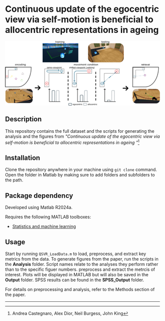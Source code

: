 Continuous update of the egocentric view via self-motion is beneficial to allocentric representations in ageing
======

![Figure 1](https://github.com/Lenakeiz/Allocentric-VR-Analysis/blob/main/Images/Fig1_smallSelection.png)

## Description 
This repository contains the full dataset and the scripts for generating the analysis and the figures from _"Continuous update of the egocentric view via self-motion is beneficial to allocentric representations in ageing
"_[^1]  

## Installation
Clone the repository anywhere in your machine using `git clone` command. 
Open the folder in Matlab by making sure to add folders and subfolders to the path.

## Package dependency
Developed using Matlab R2024a.

Requires the following MATLAB toolboxes:

- [Statistics and machine learning](https://uk.mathworks.com/products/statistics.html)

## Usage
Start by running `QSVR_LoadData.m` to load, preprocess, and extract key metrics from the data.
To generate figures from the paper, run the scripts in the **Analysis** folder. 
Script names relate to the analyses they perform rather than to the specific figuer numbers. 
preprocess and extract the metrcis of interest.
Plots will be displayed in MATLAB but will also be saved in the **Output** folder.
SPSS results can be found in the **SPSS_Output** folder.

For details on preprocessing and analysis, refer to the Methods section of the paper.

---
[^1]: Andrea Castegnaro, Alex Dior, Neil Burgess, John King